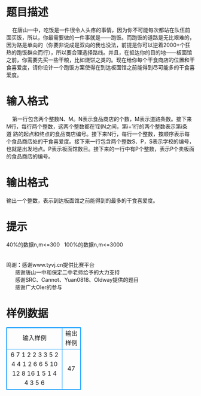 # 

 
 # 题目描述 
&nbsp;&nbsp;&nbsp;&nbsp;在唐山一中，吃饭是一件很令人头疼的事情，因为你不可能每次都站在队伍前面买饭，所以，你最需要做的一件事就是——跑饭。而跑饭的道路是无比艰难的，因为路是单向的（你要非说成是双向的我也没法，前提是你可以逆着2000+个狂热的跑饭群众而行），所以要合理选择路线。并且，在抵达你的目的地——板面馆之前，你需要先买一些干粮，比如烧饼之类的。现在给你每个干食商店的位置和干食喜爱度，请你设计一个跑饭方案使得在到达板面馆之前能得到尽可能多的干食喜爱度。 

 
 # 输入格式 
&nbsp;&nbsp;&nbsp;&nbsp;第一行包含两个整数N、M。N表示食品商店的个数，M表示道路条数。接下来M行，每行两个整数，这两个整数都在1到N之间，第i+1行的两个整数表示第i条道&nbsp;路的起点和终点的食品商店编号。接下来N行，每行一个整数，按顺序表示每个食品商店处的干食喜爱度。接下来一行包含两个整数S、P，S表示学校的编号，也就是出发地点。P表示板面馆数目。接下来的一行中有P个整数，表示P个卖板面的食品商店的编号。 

 
 # 输出格式 
输出一个整数，表示到达板面馆之前能得到的最多的干食喜爱度。 

 
 # 提示 
40%的数据n,m&lt;=300&nbsp;&nbsp;&nbsp;100%的数据n,m&lt;=3000&nbsp;<BR><BR><BR>鸣谢：感谢www.tyvj.cn提供比赛平台<BR>&nbsp;&nbsp;&nbsp;&nbsp;&nbsp;&nbsp;感谢唐山一中和保定二中老师给予的大力支持<BR>&nbsp;&nbsp;&nbsp;&nbsp;&nbsp;&nbsp;感谢SRC、Cannot、Yuan0818、Oldway提供的题目<BR>&nbsp;&nbsp;&nbsp;&nbsp;&nbsp;&nbsp;感谢广大OIer的参与 
# 样例数据
<style>
        table,table tr th, table tr td { border:1px solid #0094ff; }
        table { width: 200px; min-height: 25px; line-height: 25px; text-align: center; border-collapse: collapse;}   
    </style>
<table>
	<tr>
		<td>输入样例</td>
		<td>输出样例</td>
	</tr>
<tr><td>6 7
1 2
2 3
3 5
2 4
4 1
2 6
6 5
10
12
8
16
1
5
1 4
4 3 5 6
</td><td>47</td></tr></table>
